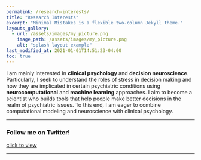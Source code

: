 ```yaml
---
permalink: /research-interests/
title: "Research Interests"
excerpt: "Minimal Mistakes is a flexible two-column Jekyll theme."
layouts_gallery:
  - url: /assets/images/my_picture.png
    image_path: /assets/images/my_picture.png
    alt: "splash layout example"
last_modified_at: 2021-01-01T14:51:23-04:00
toc: true
---
```


I am mainly interested in **clinical psychology** and **decision neuroscience**. Particularly, I seek to understand the roles of stress in decision making and how they are implicated in certain psychiatric conditions using **neurocomputational** and **machine learning** approaches. I aim to become a scientist who builds tools that help people make better decisions in the realm of psychiatric issues. To this end, I am eager to combine computational modeling and neuroscience with clinical psychology.

---

### Follow me on Twitter!

[click to view](https://twitter.com/JeunghyunLee)

---
